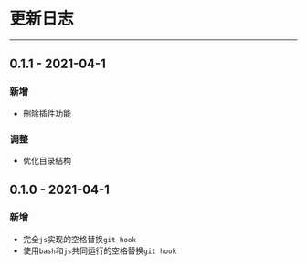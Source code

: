 # 更新日志

---

## 0.1.1 - 2021-04-1

### 新增

- 删除插件功能

### 调整

- 优化目录结构

## 0.1.0 - 2021-04-1

### 新增

- 完全`js`实现的空格替换`git hook`
- 使用`bash`和`js`共同运行的空格替换`git hook`
